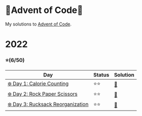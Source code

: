 # 🎄Advent of Code🎄
My solutions to [Advent of Code](https://adventofcode.com).

# 2022 

### ⭐(6/50)

| Day                                                                         | Status   | Solution |
| --------------------------------------------------------------------------- | ---------| -------- |
| [❄️ Day 1: Calorie Counting](https://adventofcode.com/2022/day/1)           | ⭐⭐    | [🎯](2022/day1) |
| [❄️ Day 2: Rock Paper Scissors](https://adventofcode.com/2022/day/2)        | ⭐⭐    | [🎯](2022/day2) | 
| [❄️ Day 3: Rucksack Reorganization](https://adventofcode.com/2022/day/3)    | ⭐⭐    | [🎯](2022/day3) |
